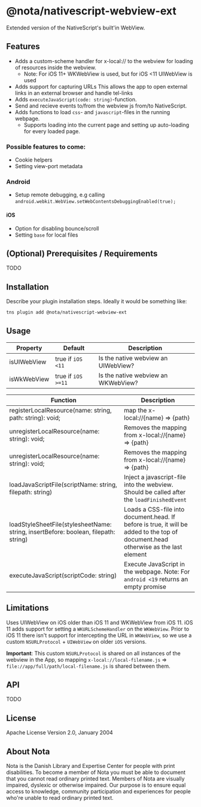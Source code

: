 # @nota/nativescript-webview-ext

Extended version of the NativeScript's built'in WebView.

## Features
* Adds a custom-scheme handler for x-local:// to the webview for loading of resources inside the webview.
    * Note: For iOS 11+ WKWebView is used, but for iOS <11 UIWebView is used
* Adds support for capturing URLs This allows the app to open external links in an external browser and handle tel-links
* Adds `executeJavaScript(code: string)`-function.
* Send and recieve events to/from the webview js from/to NativeScript.
* Adds functions to load `css`- and `javascript`-files in the running webpage.
    * Supports loading into the current page and setting up auto-loading for every loaded page.

### Possible features to come:

* Cookie helpers
* Setting view-port metadata

### Android
* Setup remote debugging, e.g calling `android.webkit.WebView.setWebContentsDebuggingEnabled(true);`

#### iOS
* Option for disabling bounce/scroll
* Setting `base` for local files

## (Optional) Prerequisites / Requirements

TODO

## Installation

Describe your plugin installation steps. Ideally it would be something like:

```bash
tns plugin add @nota/nativescript-webview-ext
```

## Usage

| Property | Default | Description |
| --- | --- | --- |
| isUIWebView | true if `iOS <11` | Is the native webview an UIWebView? |
| isWkWebView | true if `iOS >=11` | Is the native webview an WKWebView? |

| Function | Description |
| --- | --- |
| registerLocalResource(name: string, path: string): void; | map the x-local://{name} => {path} |
| unregisterLocalResource(name: string): void; | Removes the mapping from x-local://{name} => {path} |
| unregisterLocalResource(name: string): void; | Removes the mapping from x-local://{name} => {path} |
| loadJavaScriptFile(scriptName: string, filepath: string) | Inject a javascript-file into the webview. Should be called after the `loadFinishedEvent` |
| loadStyleSheetFile(stylesheetName: string, insertBefore: boolean, filepath: string) | Loads a CSS-file into document.head. If before is true, it will be added to the top of document.head otherwise as the last element |
| executeJavaScript(scriptCode: string) | Execute JavaScript in the webpage. Note: For `android <19` returns an empty promise |

## Limitations

Uses UIWebView on iOS older than iOS 11 and WKWebView from iOS 11.
iOS 11 adds support for setting a `WKURLSchemeHandler` on the `WKWebView`.
Prior to iOS 11 there isn't support for intercepting the URL in `WKWebView`,
so we use a custom `NSURLProtocol` + `UIWebView` on older `iOS` versions.

**Important**: This custom `NSURLProtocol` is shared on all instances of the webview in the App, so mapping `x-local://local-filename.js` => `file://app/full/path/local-filename.js` is shared between them.

## API

TODO

## License

Apache License Version 2.0, January 2004

## About Nota

Nota is the Danish Library and Expertise Center for people with print disabilities.
To become a member of Nota you must be able to document that you cannot read ordinary printed text. Members of Nota are visually impaired, dyslexic or otherwise impaired.
Our purpose is to ensure equal access to knowledge, community participation and experiences for people who're unable to read ordinary printed text.

